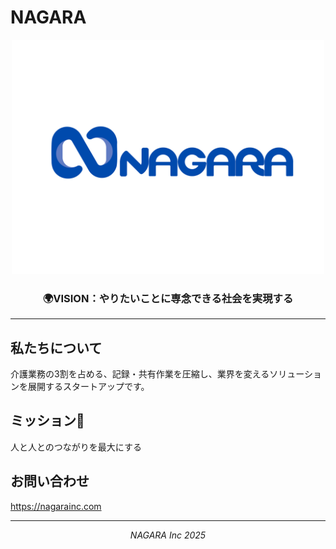 # NAGARA

<div align="center">
  <img src="https://raw.githubusercontent.com/nagara-kaigo/.github/refs/heads/main/assets/logo.svg" alt="Nagara Kaigo Logo" width="500">
</div>

<div align="center">
  <h3>🌍VISION：やりたいことに専念できる社会を実現する</h3>
</div>

---

## 私たちについて
介護業務の3割を占める、記録・共有作業を圧縮し、業界を変えるソリューションを展開するスタートアップです。

## ミッション🎯
人と人とのつながりを最大にする

## お問い合わせ
https://nagarainc.com

---

<div align="center">
  <em>NAGARA Inc 2025</em>
</div>
